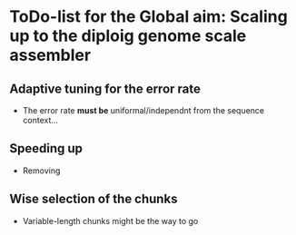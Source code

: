 # ToDo-list for the Global aim: Scaling up to the diploig genome scale assembler

## Adaptive tuning for the error rate

- The error rate **must be** uniformal/independnt from the sequence context...

## Speeding up

- Removing 

## Wise selection of the chunks

- Variable-length chunks might be the way to go
